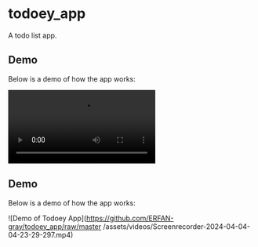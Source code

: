 # todoey_app

A todo list app.

## Demo
Below is a demo of how the app works:

<video src="https://github.com/ERFAN-gray/todoey_app/raw/master/assets/videos/Screenrecorder-2024-04-04-04-23-29-297.mp4" controls>
  Your browser does not support the video tag.
</video>

## Demo
Below is a demo of how the app works:

![Demo of Todoey App](https://github.com/ERFAN-gray/todoey_app/raw/master
/assets/videos/Screenrecorder-2024-04-04-04-23-29-297.mp4)
